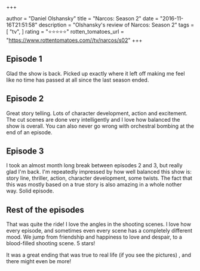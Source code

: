 +++

author = "Daniel Olshansky"
title = "Narcos: Season 2"
date = "2016-11-16T21:51:58"
description = "Olshansky's review of Narcos: Season 2"
tags = [
    "tv",
]
rating = "⭐⭐⭐⭐⭐"
rotten_tomatoes_url = "https://www.rottentomatoes.com//tv/narcos/s02"
+++

Episode 1
-----------
Glad the show is back. Picked up exactly where it left off making me feel like no time has passed at all since the last season ended.

Episode 2
-------------
Great story telling. Lots of character development, action and excitement. The cut scenes are done very intelligently and I love how balanced the show is overall. You can also never go wrong with orchestral bombing at the end of an episode.

Episode 3
--------------
I took an almost month long break between episodes 2 and 3, but really glad I'm back. I'm repeatedly impressed by how well balanced this show is: story line, thriller, action, character development, some twists. The fact that this was mostly based on a true story is also amazing in a whole nother way. Solid episode.

Rest of the episodes
---------------------------
That was quite the ride! I love the angles in the shooting scenes. I love how every episode, and sometimes even every scene has a completely different mood. We jump from friendship and happiness to love and despair, to a blood-filled shooting scene. 5 stars!

It was a great ending that was true to real life (if you see the pictures) , and there might even be more!

